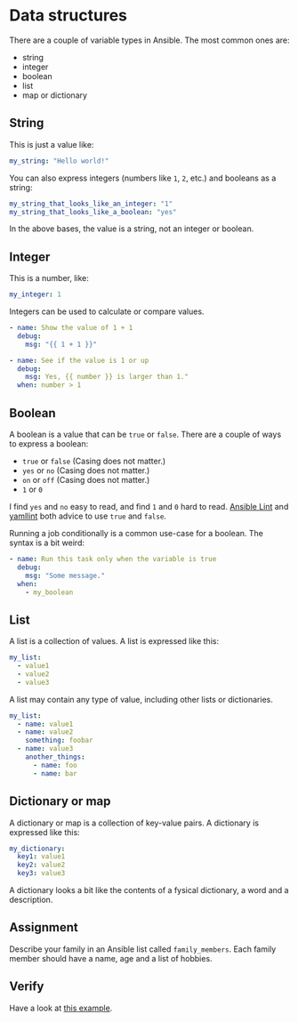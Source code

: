 # Data structures

There are a couple of variable types in Ansible. The most common ones are:

- string
- integer
- boolean
- list
- map or dictionary

## String

This is just a value like:

```yaml
my_string: "Hello world!"
```

You can also express integers (numbers like `1`, `2`, etc.) and booleans as a string:

```yaml
my_string_that_looks_like_an_integer: "1"
my_string_that_looks_like_a_boolean: "yes"
```

In the above bases, the value is a string, not an integer or boolean.

## Integer

This is a number, like:

```yaml
my_integer: 1
```

Integers can be used to calculate or compare values.

```yaml
- name: Show the value of 1 + 1
  debug:
    msg: "{{ 1 + 1 }}"

- name: See if the value is 1 or up
  debug:
    msg: Yes, {{ number }} is larger than 1."
  when: number > 1
```

## Boolean

A boolean is a value that can be `true` or `false`. There are a couple of ways to express a boolean:

- `true` or `false` (Casing does not matter.)
- `yes` or `no` (Casing does not matter.)
- `on` or `off` (Casing does not matter.)
- `1` or `0`

I find `yes` and `no` easy to read, and find `1` and `0` hard to read. [Ansible Lint](https://docs.ansible.com/ansible/latest/collections/ansible/builtin/user_module.html) and [yamllint](https://yamllint.readthedocs.io) both advice to use `true` and `false`.

Running a job conditionally is a common use-case for a boolean. The syntax is a bit weird:

```yaml
- name: Run this task only when the variable is true
  debug:
    msg: "Some message."
  when:
    - my_boolean
```

## List

A list is a collection of values. A list is expressed like this:

```yaml
my_list:
  - value1
  - value2
  - value3
```

A list may contain any type of value, including other lists or dictionaries.

```yaml
my_list:
  - name: value1
  - name: value2
    something: foobar
  - name: value3
    another_things:
      - name: foo
      - name: bar  
```

## Dictionary or map

A dictionary or map is a collection of key-value pairs. A dictionary is expressed like this:

```yaml
my_dictionary:
  key1: value1
  key2: value2
  key3: value3
```

A dictionary looks a bit like the contents of a fysical dictionary, a word and a description.

## Assignment

Describe your family in an Ansible list called `family_members`. Each family member should have a name, age and a list of hobbies.

## Verify

Have a look at [this example](https://github.com/robertdebock/learn-ansible-solutions/blob/master/data_structures/variables.yml).
